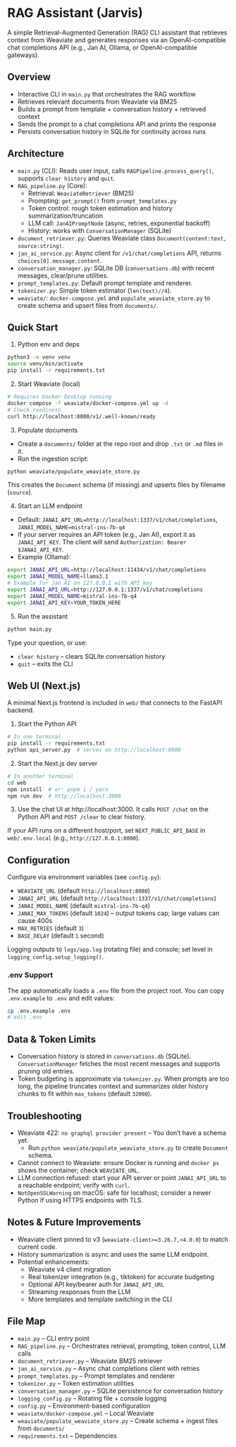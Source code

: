 # RAG Assistant (Jarvis)

A simple Retrieval-Augmented Generation (RAG) CLI assistant that retrieves context from Weaviate and generates responses via an OpenAI-compatible chat completions API (e.g., Jan AI, Ollama, or OpenAI-compatible gateways).

## Overview

- Interactive CLI in `main.py` that orchestrates the RAG workflow
- Retrieves relevant documents from Weaviate via BM25
- Builds a prompt from template + conversation history + retrieved context
- Sends the prompt to a chat completions API and prints the response
- Persists conversation history in SQLite for continuity across runs

## Architecture

- `main.py` (CLI): Reads user input, calls `RAGPipeline.process_query()`, supports `clear history` and `quit`.
- `RAG_pipeline.py` (Core):
  - Retrieval: `WeaviateRetriever` (BM25)
  - Prompting: `get_prompt()` from `prompt_templates.py`
  - Token control: rough token estimation and history summarization/truncation
  - LLM call: `JanAIPromptNode` (async, retries, exponential backoff)
  - History: works with `ConversationManager` (SQLite)
- `document_retriever.py`: Queries Weaviate class `Document(content:text, source:string)`.
- `jan_ai_service.py`: Async client for `/v1/chat/completions` API, returns `choices[0].message.content`.
- `conversation_manager.py`: SQLite DB (`conversations.db`) with recent messages, clear/prune utilities.
- `prompt_templates.py`: Default prompt template and renderer.
- `tokenizer.py`: Simple token estimator (`len(text)//4`).
- `weaviate/`: `docker-compose.yml` and `populate_weaviate_store.py` to create schema and upsert files from `documents/`.

## Quick Start

1) Python env and deps

```bash
python3 -m venv venv
source venv/bin/activate
pip install -r requirements.txt
```

2) Start Weaviate (local)

```bash
# Requires Docker Desktop running
docker compose -f weaviate/docker-compose.yml up -d
# Check readiness
curl http://localhost:8080/v1/.well-known/ready
```

3) Populate documents

- Create a `documents/` folder at the repo root and drop `.txt` or `.md` files in it.
- Run the ingestion script:

```bash
python weaviate/populate_weaviate_store.py
```

This creates the `Document` schema (if missing) and upserts files by filename (`source`).

4) Start an LLM endpoint

- Default: `JANAI_API_URL=http://localhost:1337/v1/chat/completions`, `JANAI_MODEL_NAME=mistral-ins-7b-q4`
- If your server requires an API token (e.g., Jan AI), export it as `JANAI_API_KEY`. The client will send `Authorization: Bearer $JANAI_API_KEY`.
- Example (Ollama):

```bash
export JANAI_API_URL=http://localhost:11434/v1/chat/completions
export JANAI_MODEL_NAME=llama3.1
# Example for Jan AI on 127.0.0.1 with API key
export JANAI_API_URL=http://127.0.0.1:1337/v1/chat/completions
export JANAI_MODEL_NAME=mistral-ins-7b-q4
export JANAI_API_KEY=YOUR_TOKEN_HERE
```

5) Run the assistant

```bash
python main.py
```

Type your question, or use:
- `clear history` – clears SQLite conversation history
- `quit` – exits the CLI

## Web UI (Next.js)

A minimal Next.js frontend is included in `web/` that connects to the FastAPI backend.

1) Start the Python API

```bash
# In one terminal
pip install -r requirements.txt
python api_server.py  # serves on http://localhost:8000
```

2) Start the Next.js dev server

```bash
# In another terminal
cd web
npm install  # or: pnpm i / yarn
npm run dev  # http://localhost:3000
```

3) Use the chat UI at http://localhost:3000. It calls `POST /chat` on the Python API and `POST /clear` to clear history.

If your API runs on a different host/port, set `NEXT_PUBLIC_API_BASE` in `web/.env.local` (e.g., `http://127.0.0.1:8000`).

## Configuration

Configure via environment variables (see `config.py`):

- `WEAVIATE_URL` (default `http://localhost:8080`)
- `JANAI_API_URL` (default `http://localhost:1337/v1/chat/completions`)
- `JANAI_MODEL_NAME` (default `mistral-ins-7b-q4`)
- `JANAI_MAX_TOKENS` (default `1024`) – output tokens cap; large values can cause 400s
- `MAX_RETRIES` (default `3`)
- `BASE_DELAY` (default `1` second)

Logging outputs to `logs/app.log` (rotating file) and console; set level in `logging_config.setup_logging()`.

### .env Support

The app automatically loads a `.env` file from the project root. You can copy `.env.example` to `.env` and edit values:

```bash
cp .env.example .env
# edit .env
```

## Data & Token Limits

- Conversation history is stored in `conversations.db` (SQLite). `ConversationManager` fetches the most recent messages and supports pruning old entries.
- Token budgeting is approximate via `tokenizer.py`. When prompts are too long, the pipeline truncates context and summarizes older history chunks to fit within `max_tokens` (default `32000`).

## Troubleshooting

- Weaviate 422: `no graphql provider present` – You don’t have a schema yet.
  - Run `python weaviate/populate_weaviate_store.py` to create `Document` schema.
- Cannot connect to Weaviate: ensure Docker is running and `docker ps` shows the container; check `WEAVIATE_URL`.
- LLM connection refused: start your API server or point `JANAI_API_URL` to a reachable endpoint; verify with `curl`.
- `NotOpenSSLWarning` on macOS: safe for localhost; consider a newer Python if using HTTPS endpoints with TLS.

## Notes & Future Improvements

- Weaviate client pinned to v3 (`weaviate-client>=3.26.7,<4.0.0`) to match current code.
- History summarization is async and uses the same LLM endpoint.
- Potential enhancements:
  - Weaviate v4 client migration
  - Real tokenizer integration (e.g., tiktoken) for accurate budgeting
  - Optional API key/bearer auth for `JANAI_API_URL`
  - Streaming responses from the LLM
  - More templates and template switching in the CLI

## File Map

- `main.py` – CLI entry point
- `RAG_pipeline.py` – Orchestrates retrieval, prompting, token control, LLM calls
- `document_retriever.py` – Weaviate BM25 retriever
- `jan_ai_service.py` – Async chat completions client with retries
- `prompt_templates.py` – Prompt templates and renderer
- `tokenizer.py` – Token estimation utilities
- `conversation_manager.py` – SQLite persistence for conversation history
- `logging_config.py` – Rotating file + console logging
- `config.py` – Environment-based configuration
- `weaviate/docker-compose.yml` – Local Weaviate
- `weaviate/populate_weaviate_store.py` – Create schema + ingest files from `documents/`
- `requirements.txt` – Dependencies

